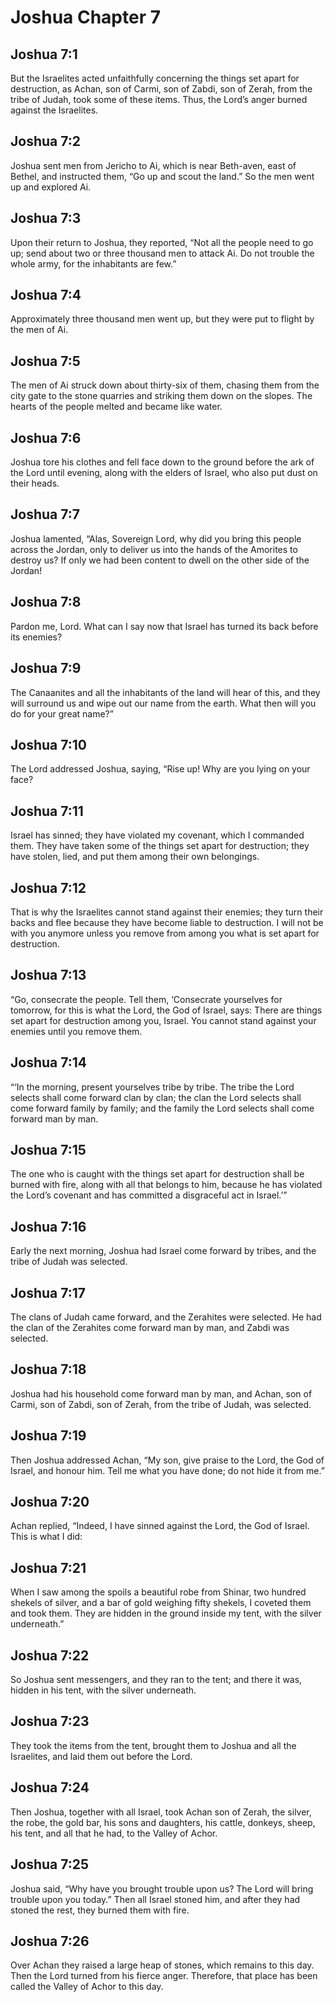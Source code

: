 # Joshua Chapter 7

## Joshua 7:1
But the Israelites acted unfaithfully concerning the things set apart for destruction, as Achan, son of Carmi, son of Zabdi, son of Zerah, from the tribe of Judah, took some of these items. Thus, the Lord’s anger burned against the Israelites.

## Joshua 7:2
Joshua sent men from Jericho to Ai, which is near Beth-aven, east of Bethel, and instructed them, “Go up and scout the land.” So the men went up and explored Ai.

## Joshua 7:3
Upon their return to Joshua, they reported, “Not all the people need to go up; send about two or three thousand men to attack Ai. Do not trouble the whole army, for the inhabitants are few.”

## Joshua 7:4
Approximately three thousand men went up, but they were put to flight by the men of Ai.

## Joshua 7:5
The men of Ai struck down about thirty-six of them, chasing them from the city gate to the stone quarries and striking them down on the slopes. The hearts of the people melted and became like water.

## Joshua 7:6
Joshua tore his clothes and fell face down to the ground before the ark of the Lord until evening, along with the elders of Israel, who also put dust on their heads.

## Joshua 7:7
Joshua lamented, “Alas, Sovereign Lord, why did you bring this people across the Jordan, only to deliver us into the hands of the Amorites to destroy us? If only we had been content to dwell on the other side of the Jordan!

## Joshua 7:8
Pardon me, Lord. What can I say now that Israel has turned its back before its enemies?

## Joshua 7:9
The Canaanites and all the inhabitants of the land will hear of this, and they will surround us and wipe out our name from the earth. What then will you do for your great name?”

## Joshua 7:10
The Lord addressed Joshua, saying, “Rise up! Why are you lying on your face?

## Joshua 7:11
Israel has sinned; they have violated my covenant, which I commanded them. They have taken some of the things set apart for destruction; they have stolen, lied, and put them among their own belongings.

## Joshua 7:12
That is why the Israelites cannot stand against their enemies; they turn their backs and flee because they have become liable to destruction. I will not be with you anymore unless you remove from among you what is set apart for destruction.

## Joshua 7:13
“Go, consecrate the people. Tell them, ‘Consecrate yourselves for tomorrow, for this is what the Lord, the God of Israel, says: There are things set apart for destruction among you, Israel. You cannot stand against your enemies until you remove them.

## Joshua 7:14
“‘In the morning, present yourselves tribe by tribe. The tribe the Lord selects shall come forward clan by clan; the clan the Lord selects shall come forward family by family; and the family the Lord selects shall come forward man by man.

## Joshua 7:15
The one who is caught with the things set apart for destruction shall be burned with fire, along with all that belongs to him, because he has violated the Lord’s covenant and has committed a disgraceful act in Israel.’”

## Joshua 7:16
Early the next morning, Joshua had Israel come forward by tribes, and the tribe of Judah was selected.

## Joshua 7:17
The clans of Judah came forward, and the Zerahites were selected. He had the clan of the Zerahites come forward man by man, and Zabdi was selected.

## Joshua 7:18
Joshua had his household come forward man by man, and Achan, son of Carmi, son of Zabdi, son of Zerah, from the tribe of Judah, was selected.

## Joshua 7:19
Then Joshua addressed Achan, “My son, give praise to the Lord, the God of Israel, and honour him. Tell me what you have done; do not hide it from me.”

## Joshua 7:20
Achan replied, “Indeed, I have sinned against the Lord, the God of Israel. This is what I did:

## Joshua 7:21
When I saw among the spoils a beautiful robe from Shinar, two hundred shekels of silver, and a bar of gold weighing fifty shekels, I coveted them and took them. They are hidden in the ground inside my tent, with the silver underneath.”

## Joshua 7:22
So Joshua sent messengers, and they ran to the tent; and there it was, hidden in his tent, with the silver underneath.

## Joshua 7:23
They took the items from the tent, brought them to Joshua and all the Israelites, and laid them out before the Lord.

## Joshua 7:24
Then Joshua, together with all Israel, took Achan son of Zerah, the silver, the robe, the gold bar, his sons and daughters, his cattle, donkeys, sheep, his tent, and all that he had, to the Valley of Achor.

## Joshua 7:25
Joshua said, “Why have you brought trouble upon us? The Lord will bring trouble upon you today.” Then all Israel stoned him, and after they had stoned the rest, they burned them with fire.

## Joshua 7:26
Over Achan they raised a large heap of stones, which remains to this day. Then the Lord turned from his fierce anger. Therefore, that place has been called the Valley of Achor to this day.
